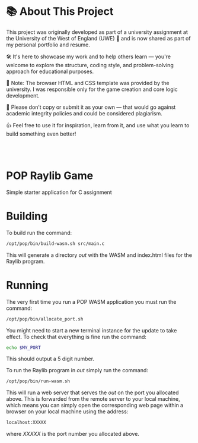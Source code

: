  # 📚 About This Project

This project was originally developed as part of a university assignment at the University of the West of England (UWE) 🏫 and is now shared as part of my personal portfolio and resume.

🛠️ It's here to showcase my work and to help others learn — you're welcome to explore the structure, coding style, and problem-solving approach for educational purposes.

🧩 Note: The browser HTML and CSS template was provided by the university. I was responsible only for the game creation and core logic development.

🚫 Please don’t copy or submit it as your own — that would go against academic integrity policies and could be considered plagiarism.

👍 Feel free to use it for inspiration, learn from it, and use what you learn to build something even better!

<br>
<br>
 
 # POP Raylib Game

Simple starter application for  C assignment


# Building

To build run the command:

```bash
/opt/pop/bin/build-wasm.sh src/main.c
```

This will generate a directory *out* with the WASM and index.html files for the 
Raylib program.

# Running

The very first time you run a POP WASM application you must run the command:

```bash
/opt/pop/bin/allocate_port.sh
```

You might need to start a new terminal instance for the update to take effect.
To check that everything is fine run the command:

```bash
echo $MY_PORT
```

This should output a 5 digit number.


To run the Raylib program in *out* simply run the command:

```bash
/opt/pop/bin/run-wasm.sh
```

This will run a web server that serves the *out* on the port you allocated above. This is forwarded from the 
remote server to your local machine, which means you can simply open the corresponding web page within a browser 
on your local machine using the address:

```bash
localhost:XXXXX
```

where *XXXXX* is the port number you allocated above.
